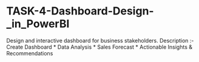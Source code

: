 # TASK-4-Dashboard-Design-_in_PowerBI
Design and interactive dashboard for business stakeholders.   Description :- Create Dashboard                 * Data Analysis                 * Sales Forecast                * Actionable Insights &amp; Recommendations
